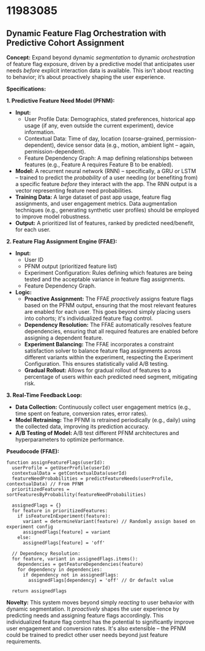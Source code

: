 # 11983085

## Dynamic Feature Flag Orchestration with Predictive Cohort Assignment

**Concept:** Expand beyond dynamic *segmentation* to dynamic *orchestration* of feature flag exposure, driven by a predictive model that anticipates user needs *before* explicit interaction data is available. This isn't about reacting to behavior; it’s about proactively shaping the user experience.

**Specifications:**

**1. Predictive Feature Need Model (PFNM):**

*   **Input:**
    *   User Profile Data: Demographics, stated preferences, historical app usage (if any, even outside the current experiment), device information.
    *   Contextual Data: Time of day, location (coarse-grained, permission-dependent), device sensor data (e.g., motion, ambient light – again, permission-dependent).
    *   Feature Dependency Graph: A map defining relationships between features (e.g., Feature A requires Feature B to be enabled).
*   **Model:** A recurrent neural network (RNN) – specifically, a GRU or LSTM – trained to predict the *probability* of a user needing (or benefiting from) a specific feature *before* they interact with the app.  The RNN output is a vector representing feature need probabilities.
*   **Training Data:**  A large dataset of past app usage, feature flag assignments, and user engagement metrics.  Data augmentation techniques (e.g., generating synthetic user profiles) should be employed to improve model robustness.
*   **Output:** A prioritized list of features, ranked by predicted need/benefit, for each user.

**2. Feature Flag Assignment Engine (FFAE):**

*   **Input:**
    *   User ID
    *   PFNM output (prioritized feature list)
    *   Experiment Configuration: Rules defining which features are being tested and the acceptable variance in feature flag assignments.
    *   Feature Dependency Graph.
*   **Logic:**
    *   **Proactive Assignment:** The FFAE *proactively* assigns feature flags based on the PFNM output, ensuring that the most relevant features are enabled for each user. This goes beyond simply placing users into cohorts; it's individualized feature flag control.
    *   **Dependency Resolution:** The FFAE automatically resolves feature dependencies, ensuring that all required features are enabled before assigning a dependent feature.
    *   **Experiment Balancing:**  The FFAE incorporates a constraint satisfaction solver to balance feature flag assignments across different variants within the experiment, respecting the Experiment Configuration.  This ensures statistically valid A/B testing.
    *   **Gradual Rollout:**  Allows for gradual rollout of features to a percentage of users within each predicted need segment, mitigating risk.

**3. Real-Time Feedback Loop:**

*   **Data Collection:** Continuously collect user engagement metrics (e.g., time spent on feature, conversion rates, error rates).
*   **Model Retraining:**  The PFNM is retrained periodically (e.g., daily) using the collected data, improving its prediction accuracy.
*   **A/B Testing of Model:** A/B test different PFNM architectures and hyperparameters to optimize performance.

**Pseudocode (FFAE):**

```
function assignFeatureFlags(userId):
  userProfile = getUserProfile(userId)
  contextualData = getContextualData(userId)
  featureNeedProbabilities = predictFeatureNeeds(userProfile, contextualData) // From PFNM
  prioritizedFeatures = sortFeaturesByProbability(featureNeedProbabilities)

  assignedFlags = {}
  for feature in prioritizedFeatures:
    if isFeatureInExperiment(feature):
      variant = determineVariant(feature) // Randomly assign based on experiment config
      assignedFlags[feature] = variant
    else:
      assignedFlags[feature] = 'off'

  // Dependency Resolution:
  for feature, variant in assignedFlags.items():
    dependencies = getFeatureDependencies(feature)
    for dependency in dependencies:
      if dependency not in assignedFlags:
        assignedFlags[dependency] = 'off' // Or default value

  return assignedFlags
```

**Novelty:** This system moves beyond simply *reacting* to user behavior with dynamic segmentation. It *proactively* shapes the user experience by predicting needs and assigning feature flags accordingly. This individualized feature flag control has the potential to significantly improve user engagement and conversion rates. It's also extensible – the PFNM could be trained to predict other user needs beyond just feature requirements.